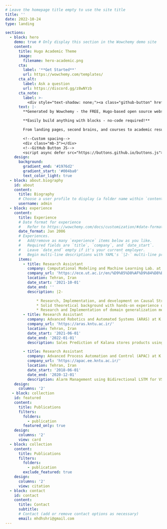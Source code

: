 ```yaml
---
# Leave the homepage title empty to use the site title
title: ''
date: 2022-10-24
type: landing

sections:
  - block: hero
    demo: true # Only display this section in the Wowchemy demo site
    content:
      title: Hugo Academic Theme
      image:
        filename: hero-academic.png
      cta:
        label: '**Get Started**'
        url: https://wowchemy.com/templates/
      cta_alt:
        label: Ask a question
        url: https://discord.gg/z8wNYzb
      cta_note:
        label: >-
          <div style="text-shadow: none;"><a class="github-button" href="https://github.com/wowchemy/wowchemy-hugo-themes" data-icon="octicon-star" data-size="large" data-show-count="true" aria-label="Star">Star Wowchemy Website Builder</a></div><div style="text-shadow: none;"><a class="github-button" href="https://github.com/wowchemy/starter-hugo-academic" data-icon="octicon-star" data-size="large" data-show-count="true" aria-label="Star">Star the Academic template</a></div>
      text: |-
        **Generated by Wowchemy - the FREE, Hugo-based open source website builder trusted by 500,000+ sites.**

        **Easily build anything with blocks - no-code required!**

        From landing pages, second brains, and courses to academic resumés, conferences, and tech blogs.

        <!--Custom spacing-->
        <div class="mb-3"></div>
        <!--GitHub Button JS-->
        <script async defer src="https://buttons.github.io/buttons.js"></script>
    design:
      background:
        gradient_end: '#1976d2'
        gradient_start: '#004ba0'
        text_color_light: true
  - block: about.biography
    id: about
    content:
      title: Biography
      # Choose a user profile to display (a folder name within `content/authors/`)
      username: admin
  - block: experience
    content:
      title: Experience
      # Date format for experience
      #   Refer to https://wowchemy.com/docs/customization/#date-format
      date_format: Jan 2006
      # Experiences.
      #   Add/remove as many `experience` items below as you like.
      #   Required fields are `title`, `company`, and `date_start`.
      #   Leave `date_end` empty if it's your current employer.
      #   Begin multi-line descriptions with YAML's `|2-` multi-line prefix.
      items:
        - title: Research Assistant 
          company: Computational Modeling and Machine Learning Lab. at the University of Tehran
          company_url: 'https://ece.ut.ac.ir/en/%D9%85%D8%AF%D9%84%D8%B3%D8%A7%D8%B2%DB%8C-%D9%85%D8%AD%D8%A7%D8%B3%D8%A8%D8%A7%D8%AA%DB%8C-%D9%88-%DB%8C%D8%A7%D8%AF%DA%AF%DB%8C%D8%B1%DB%8C-%D9%85%D8%A7%D8%B4%DB%8C%D9%861'
          location: Tehran, Iran
          date_start: '2021-10-01'
          date_end: ''
          description: |2-

              * Research, Implementation, and development on Causal Structure Learning methods e.g. GES, PC(using Kernel-based Conditional Independence Test), Golem, Notears, DAGMA.
              * Solid theoretical background with hands-on experience on identifiable representation learning methods e.g. nonlinear ICA, iVAE(identifiable Variational Autoencoder), non-factorized-iVAE, CCL(connectivity contrastive learning for multimodal causal discovery).
              * Research and Implementation of domain generalization methods e.g. Causal Matching, SelfReg.
        - title: Research Assistant
          company: Advanced Robotics and Automated Systems (ARAS) at K. N. Toosi University of Technology
          company_url: 'https://aras.kntu.ac.ir/'
          location: Tehran, Iran
          date_start: '2021-06-01'
          date_end: '2022-01-01'
          description: Sales Prediction of Kalana stores products using Random Forest and graphical user interface design for the program.

        - title: Research Assistant
          company: Advanced Process Automation and Control (APAC) at K. N. Toosi University of Technology
          company_url: 'https://apac.ee.kntu.ac.ir/'
          location: Tehran, Iran
          date_start: '2018-06-01'
          date_end: '2020-12-01'
          description: Alarm Management using Bidirectional LSTM for VS.94 Turbine.
    design:
      columns: '2'
   - block: collection
    id: featured
    content:
      title: Publications
      filters:
        folders:
          - publication
        featured_only: true
    design:
      columns: '2'
      view: card
  - block: collection
    content:
      title: Publications
      filters:
        folders:
          - publication
        exclude_featured: true
    design:
      columns: '2'
      view: citation
  - block: contact
    id: contact
    content:
      title: Contact
      subtitle:
      # Contact (add or remove contact options as necessary)
      email: mhdhshri@gmail.com
---
```

